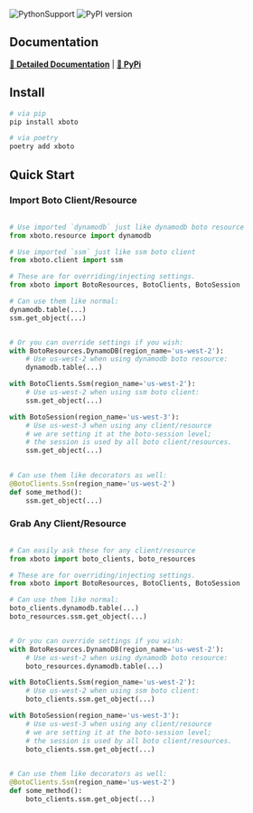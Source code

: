 ![PythonSupport](https://img.shields.io/static/v1?label=python&message=%203.8|%203.9|%203.10|%203.11&color=blue?style=flat-square&logo=python)
![PyPI version](https://badge.fury.io/py/xboto.svg?)

## Documentation

**[📄 Detailed Documentation](https://xyngular.github.io/py-xboto/latest/)** | **[🐍 PyPi](https://pypi.org/project/xboto/)**

## Install

```bash
# via pip
pip install xboto

# via poetry
poetry add xboto
```

## Quick Start

### Import Boto Client/Resource

```python

# Use imported `dynamodb` just like dynamodb boto resource
from xboto.resource import dynamodb

# Use imported `ssm` just like ssm boto client
from xboto.client import ssm

# These are for overriding/injecting settings.
from xboto import BotoResources, BotoClients, BotoSession

# Can use them like normal:
dynamodb.table(...)
ssm.get_object(...)


# Or you can override settings if you wish:
with BotoResources.DynamoDB(region_name='us-west-2'):
    # Use us-west-2 when using dynamodb boto resource:
    dynamodb.table(...)

with BotoClients.Ssm(region_name='us-west-2'):
    # Use us-west-2 when using ssm boto client:
    ssm.get_object(...)

with BotoSession(region_name='us-west-3'):
    # Use us-west-3 when using any client/resource
    # we are setting it at the boto-session level;
    # the session is used by all boto client/resources.
    ssm.get_object(...)

    
# Can use them like decorators as well:
@BotoClients.Ssm(region_name='us-west-2')
def some_method():
    ssm.get_object(...)

```

### Grab Any Client/Resource

```python

# Can easily ask these for any client/resource
from xboto import boto_clients, boto_resources

# These are for overriding/injecting settings.
from xboto import BotoResources, BotoClients, BotoSession

# Can use them like normal:
boto_clients.dynamodb.table(...)
boto_resources.ssm.get_object(...)


# Or you can override settings if you wish:
with BotoResources.DynamoDB(region_name='us-west-2'):
    # Use us-west-2 when using dynamodb boto resource:
    boto_resources.dynamodb.table(...)

with BotoClients.Ssm(region_name='us-west-2'):
    # Use us-west-2 when using ssm boto client:
    boto_clients.ssm.get_object(...)

with BotoSession(region_name='us-west-3'):
    # Use us-west-3 when using any client/resource
    # we are setting it at the boto-session level;
    # the session is used by all boto client/resources.
    boto_clients.ssm.get_object(...)

    
# Can use them like decorators as well:
@BotoClients.Ssm(region_name='us-west-2')
def some_method():
    boto_clients.ssm.get_object(...)

```
